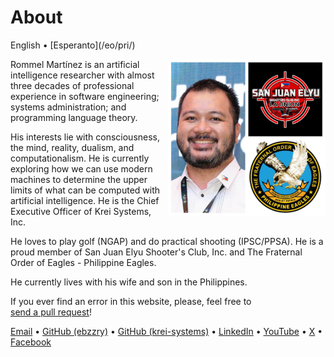 About
=====

<div class="center">English • [Esperanto](/eo/pri/)</div>

<div>
<img src="/images/site/ebzzry.png" style="float: right; width: 50%; margin: 0px 0px 0px 10px">

Rommel Martínez is an artificial intelligence researcher with almost three
decades of professional experience in software engineering; systems
administration; and programming language theory.

His interests lie with consciousness, the mind, reality, dualism, and
computationalism. He is currently exploring how we can use modern machines to
determine the upper limits of what can be computed with artificial intelligence.
He is the Chief Executive Officer of Krei Systems, Inc.

He loves to play golf (NGAP) and do practical shooting (IPSC/PPSA). He is a
proud member of San Juan Elyu Shooter's Club, Inc.  and The Fraternal Order of
Eagles - Philippine Eagles.

He currently lives with his wife and son in the Philippines.

If you ever find an error in this website, please, feel free to
[send a pull request](https://github.com/ebzzry/ebzzry.github.io)!
</div>
<div class="center">

[Email](mailto:ebzzry@icloud.com) • [GitHub (ebzzry)](https://github.com/ebzzry/) • [GitHub (krei-systems)](https://github.com/krei-systems/) • [LinkedIn](https://www.linkedin.com/feed/) • [YouTube](https://youtube.com/@ebzzry) • [X](https://x.com/ebzzry) • [Facebook](https://fb.com/ebzzry)<br>
</div>
